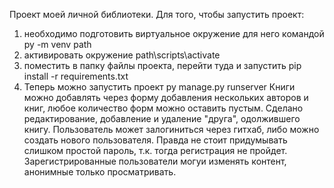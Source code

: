 Проект моей личной библиотеки.
Для того, чтобы запустить проект:
1. необходимо подготовить виртуальное окружение для него командой 
py -m venv path
2. активировать окружение
path\scripts\activate
3. поместить в папку файлы проекта, перейти туда и запустить
pip install -r requirements.txt
4. Теперь можно запустить проект
py manage.py runserver
Книги можно добавлять через форму добавления нескольких авторов и книг, любое количество форм можно оставить пустым.
Сделано редактирование, добавление и удаление "друга", одолжившего книгу.
Пользователь может залогиниться через гитхаб, либо можно создать нового пользователя. Правда не стоит придумывать слишком простой пароль, т.к. тогда регистрация не пройдет.
Зарегистрированные пользователи могуи изменять контент, анонимные только просматривать.
